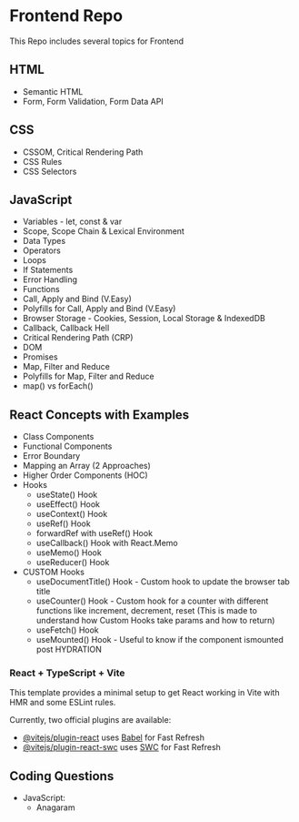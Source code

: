 # Frontend Repo

This Repo includes several topics for Frontend

## HTML

- Semantic HTML
- Form, Form Validation, Form Data API

## CSS

- CSSOM, Critical Rendering Path
- CSS Rules
- CSS Selectors

## JavaScript

- Variables - let, const & var
- Scope, Scope Chain & Lexical Environment
- Data Types
- Operators
- Loops
- If Statements
- Error Handling
- Functions
- Call, Apply and Bind (V.Easy)
- Polyfills for Call, Apply and Bind (V.Easy)
- Browser Storage - Cookies, Session, Local Storage & IndexedDB
- Callback, Callback Hell
- Critical Rendering Path (CRP)
- DOM
- Promises
- Map, Filter and Reduce
- Polyfills for Map, Filter and Reduce
- map() vs forEach()

## React Concepts with Examples

- Class Components
- Functional Components
- Error Boundary
- Mapping an Array (2 Approaches)
- Higher Order Components (HOC)
- Hooks
  - useState() Hook
  - useEffect() Hook
  - useContext() Hook
  - useRef() Hook
  - forwardRef with useRef() Hook
  - useCallback() Hook with React.Memo
  - useMemo() Hook
  - useReducer() Hook
- CUSTOM Hooks
  - useDocumentTitle() Hook - Custom hook to update the browser tab title
  - useCounter() Hook - Custom hook for a counter with different functions like increment, decrement, reset (This is made to understand how Custom Hooks take params and how to return)
  - useFetch() Hook
  - useMounted() Hook - Useful to know if the component ismounted post HYDRATION

### React + TypeScript + Vite

This template provides a minimal setup to get React working in Vite with HMR and some ESLint rules.

Currently, two official plugins are available:

- [@vitejs/plugin-react](https://github.com/vitejs/vite-plugin-react/blob/main/packages/plugin-react/README.md) uses [Babel](https://babeljs.io/) for Fast Refresh
- [@vitejs/plugin-react-swc](https://github.com/vitejs/vite-plugin-react-swc) uses [SWC](https://swc.rs/) for Fast Refresh

## Coding Questions

- JavaScript:
  - Anagaram
